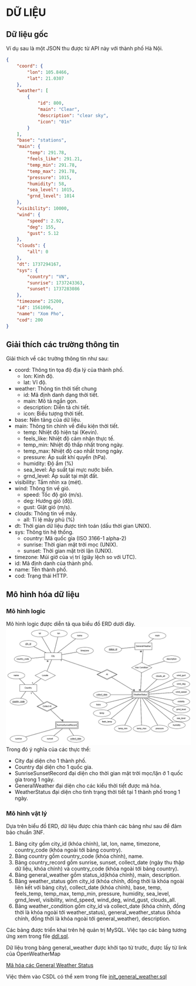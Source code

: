 # DỮ LIỆU
## Dữ liệu gốc
Ví dụ sau là một JSON thu được từ API này với thành phố Hà Nội.
```json
{
    "coord": {
        "lon": 105.8466,
        "lat": 21.0307
    },
    "weather": [
        {
            "id": 800,
            "main": "Clear",
            "description": "clear sky",
            "icon": "01n"
        }
    ],
    "base": "stations",
    "main": {
        "temp": 291.78,
        "feels_like": 291.21,
        "temp_min": 291.78,
        "temp_max": 291.78,
        "pressure": 1015,
        "humidity": 58,
        "sea_level": 1015,
        "grnd_level": 1014
    },
    "visibility": 10000,
    "wind": {
        "speed": 2.92,
        "deg": 155,
        "gust": 5.12
    },
    "clouds": {
        "all": 0
    },
    "dt": 1737294167,
    "sys": {
        "country": "VN",
        "sunrise": 1737243363,
        "sunset": 1737283086
    },
    "timezone": 25200,
    "id": 1561096,
    "name": "Xom Pho",
    "cod": 200
}
```
## Giải thích các trường thông tin
Giải thích về các trường thông tin như sau:
* coord: Thông tin tọa độ địa lý của thành phố.
  * lon: Kinh độ.
  * lat: Vĩ độ.
* weather: Thông tin thời tiết chung
  * id: Mã định danh dạng thời tiết.
  * main: Mô tả ngắn gọn.
  * description: Diễn tả chi tiết.
  * icon: Biểu tượng thời tiết.
* base: Nền tảng của dữ liệu.
* main: Thông tin chính về điều kiện thời tiết.
  * temp: Nhiệt độ hiện tại (Kevin).
  * feels_like: Nhiệt độ cảm nhận thực tế.
  * temp_min: Nhiệt độ thấp nhất trong ngày.
  * temp_max: Nhiệt độ cao nhất trong ngày.
  * pressure: Áp suất khí quyển (hPa).
  * humidity: Độ ẩm (%)
  * sea_level: Áp suất tại mực nước biển.
  * grnd_level: Áp suất tại mặt đất.
* visibility: Tầm nhìn xa (mét).
* wind: Thông tin về gió.
  * speed: Tốc độ gió (m/s).
  * deg: Hướng gió (độ).
  * gust: Giật gió (m/s).
* clouds: Thông tin về mây.
  * all: Tỉ lệ mây phủ (%)
* dt: Thời gian dữ liệu được tính toán (dấu thời gian UNIX).
* sys: Thông tin hệ thống.
  * country: Mã quốc gia (ISO 3166-1 alpha-2)
  * sunrise: Thời gian mặt trời mọc (UNIX).
  * sunset: Thời gian mặt trời lặn (UNIX).
* timezone: Múi giờ của vị trí (giây lệch so với UTC).
* id: Mã định danh của thành phố.
* name: Tên thành phố.
* cod: Trạng thái HTTP.
## Mô hình hóa dữ liệu
### Mô hình logic
Mô hình logic được diễn tả qua biểu đồ ERD dưới đây.
![ER Diagram](Weather_VietNam_ERD.png)
Trong đó ý nghĩa của các thực thể:
* City đại diện cho 1 thành phố.
* Country đại diện cho 1 quốc gia.
* SunriseSunsetRecord đại diện cho thời gian mặt trời mọc/lặn ở 1 quốc gia trong 1 ngày.
* GeneralWeather đại diện cho các kiểu thời tiết được mã hóa.
* WeatherStatus đại diện cho tình trạng thời tiết tại 1 thành phố trong 1 ngày.
### Mô hình vật lý
Dựa trên biểu đồ ERD, dữ liệu được chia thành các bảng như sau để đảm bảo chuẩn 3NF.
1. Bảng city gồm city_id (khóa chính), lat, lon, name, timezone, country_code (khóa ngoài tới bảng country). 
2. Bảng country gồm country_code (khóa chính), name.
3. Bảng country_record gồm sunrise, sunset, collect_date (ngày thu thập dữ liệu, khóa chính) và country_code (khóa ngoài tới bảng country).
4. Bảng general_weather gồm status_id(khóa chính), main, description. 
5. Bảng weather_status gồm city_id (khóa chính, đồng thời là khóa ngoài liên kết với bảng city), collect_date (khóa chính), base, temp, feels_temp, temp_max, temp_min, pressure, humidity, sea_level, grnd_level, visibility, wind_speed, wind_deg, wind_gust, clouds_all.
6. Bảng weather_condition gồm city_id và collect_date (khóa chính, đồng thời là khóa ngoài tới weather_status), general_weather_status (khóa chính, đồng thời là khóa ngoài tới general_weather), description.

Các bảng được triển khai trên hệ quản trị MySQL. Việc tạo các bảng tương ứng xem trong file [ddl.sql](ddl.sql).

Dữ liệu trong bảng general_weather được khởi tạo từ trước, được lấy từ link của OpenWeatherMap

[Mã hóa các General Weather Status](https://openweathermap.org/weather-conditions)

Việc thêm vào CSDL có thể xem trong file [init_general_weather.sql](init_general_weather.sql)
